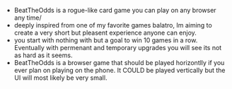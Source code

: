 - BeatTheOdds is a rogue-like card game you can play on any browser any time/
- deeply inspired from one of my favorite games balatro, Im aiming to create a very short but pleasent experience anyone can enjoy.
- you start with nothing with but a goal to win 10 games in a row. Eventually with permenant and temporary upgrades you will see its not as hard as it seems.
- BeatTheOdds is a browser game that should be played horizontlly if you ever plan on playing on the phone. It COULD be played vertically but the UI will most likely be very small.
